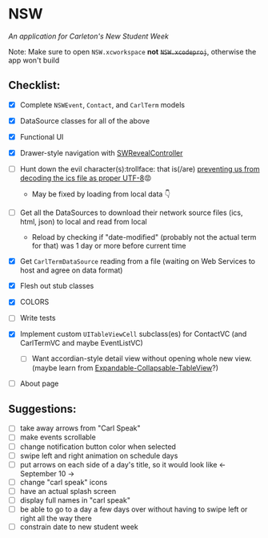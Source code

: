NSW
===
*An application for Carleton's New Student Week*

Note: Make sure to open ```NSW.xcworkspace``` **not** ~~```NSW.xcodeproj```~~, otherwise the app won't build

Checklist:
---
- [x] Complete ```NSWEvent```, ```Contact```, and ```CarlTerm``` models
- [x] DataSource classes for all of the above
- [x] Functional UI
- [x] Drawer-style navigation with [SWRevealController](https://github.com/John-Lluch/SWRevealViewController)

- [ ] Hunt down the evil character(s):trollface: that is(/are) [preventing us from decoding the ics file as proper UTF-8](https://github.com/BTIN/NSW/blob/master/NSW/EventDataSource.m#L29-L30):rage:
  - May be fixed by loading from local data :point_down:
- [ ] Get all the DataSources to download their network source files (ics, html, json) to local and read from local
  - Reload by checking if "date-modified" (probably not the actual term for that) was 1 day or more before current time
- [x] Get ```CarlTermDataSource``` reading from a file (waiting on Web Services to host and agree on data format)
- [x] Flesh out stub classes
- [x] COLORS 
- [ ] Write tests
- [x] Implement custom ```UITableViewCell``` subclass(es) for ContactVC (and CarlTermVC and maybe EventListVC)
  - [ ] Want accordian-style detail view without opening whole new view. (maybe learn from [Expandable-Collapsable-TableView](https://github.com/singhson/Expandable-Collapsable-TableView)?)
- [ ] About page

Suggestions:
---
- [ ] take away arrows from "Carl Speak"
- [ ] make events scrollable 
- [ ] change notification button color when selected
- [ ] swipe left and right animation on schedule days
- [ ] put arrows on each side of a day's title, so it would look like <- September 10 ->
- [ ] change "carl speak" icons
- [ ] have an actual splash screen
- [ ] display full names in "carl speak"
- [ ] be able to go to a day a few days over without having to swipe left or right all the way there
- [ ] constrain date to new student week
